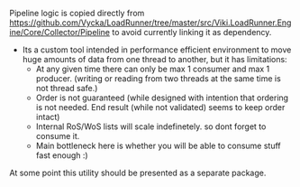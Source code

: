 ﻿Pipeline logic is copied directly from https://github.com/Vycka/LoadRunner/tree/master/src/Viki.LoadRunner.Engine/Core/Collector/Pipeline to avoid currently linking it as dependency.
* Its a custom tool intended in performance efficient environment to move huge amounts of data from one thread to another, but it has limitations:
  - At any given time there can only be max 1 consumer and max 1 producer. (writing or reading from two threads at the same time is not thread safe.)
  - Order is not guaranteed (while designed with intention that ordering is not needed. End result (while not validated) seems to keep order intact)
  - Internal RoS/WoS lists will scale indefinetely. so dont forget to consume it.
  - Main bottleneck here is whether you will be able to consume stuff fast enough :)

At some point this utility should be presented as a separate package.